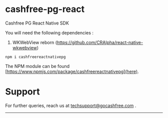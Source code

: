 # cashfree-pg-react
Cashfree PG React Native SDK

You will need the following dependencies : 

1. WKWebView reborn (https://github.com/CRAlpha/react-native-wkwebview)


```
npm i cashfreereactnativepg
````

The NPM module can be found [https://www.npmjs.com/package/cashfreereactnativepg](here).

# Support

For further queries, reach us at techsupport@gocashfree.com .

********************************************************************************** 

